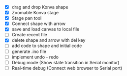 - [x] drag and drop Konva shape
- [x] Zoomable Konva stage
- [x] Stage pan tool
- [x] Connect shape with arrow
- [x] save and load canvas to local file
- [ ] Create recent file
- [x] delete shape and arrow with del key
- [ ] add code to shape and initial code
- [ ] generate .ino file
- [ ] implement undo - redo
- [ ] Debug mode (Show state transition in Serial monitor)
- [ ] Real-time debug (Connect web browser to Serial port)
